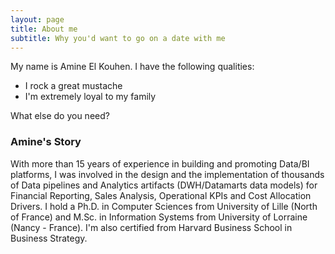 ```yaml
---
layout: page
title: About me
subtitle: Why you'd want to go on a date with me
---
```


My name is Amine El Kouhen. I have the following qualities:

- I rock a great mustache
- I'm extremely loyal to my family

What else do you need?

### Amine's Story
With more than 15 years of experience in building and promoting Data/BI platforms, I was involved in the design and the implementation of thousands of Data pipelines and Analytics artifacts (DWH/Datamarts data models) for Financial Reporting, Sales Analysis, Operational KPIs and Cost Allocation Drivers. I hold a Ph.D. in Computer Sciences from University of Lille (North of France) and M.Sc. in Information Systems from University of Lorraine (Nancy - France). I'm also certified from Harvard Business School in Business Strategy.
